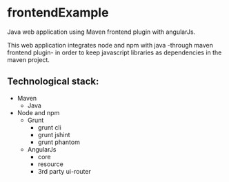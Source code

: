 # frontendExample
Java web application using Maven frontend plugin with angularJs.

This web application integrates node and npm with java -through maven frontend plugin- in order to keep javascript libraries as dependencies
in the maven project.

## Technological stack:

* Maven
  * Java
* Node and npm
  * Grunt
    * grunt cli
    * grunt jshint
    * grunt phantom
  * AngularJs
    * core
    * resource
    * 3rd party ui-router

